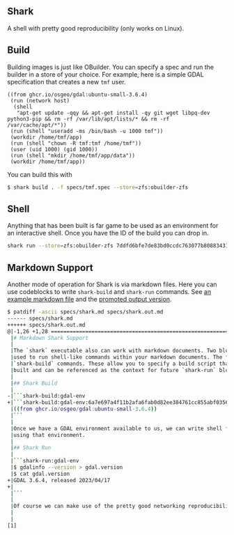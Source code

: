 Shark
-----

A shell with pretty good reproducibility (only works on Linux).

## Build

Building images is just like OBuilder. You can specify a spec and run the
builder in a store of your choice. For example, here is a simple GDAL specification
that creates a new `tmf` user.

<!-- $MDX file=specs/tmf.spec -->
```
((from ghcr.io/osgeo/gdal:ubuntu-small-3.6.4)
 (run (network host)
  (shell
   "apt-get update -qqy && apt-get install -qy git wget libpq-dev python3-pip && rm -rf /var/lib/apt/lists/* && rm -rf /var/cache/apt/*"))
 (run (shell "useradd -ms /bin/bash -u 1000 tmf")) 
 (workdir /home/tmf/app)
 (run (shell "chown -R tmf:tmf /home/tmf"))
 (user (uid 1000) (gid 1000))
 (run (shell "mkdir /home/tmf/app/data")) 
 (workdir /home/tmf/app))
```

You can build this with

<!-- $MDX skip -->
```sh
$ shark build . -f specs/tmf.spec --store=zfs:obuilder-zfs
```

## Shell

Anything that has been built is far game to be used as an environment for an
interactive shell. Once you have the ID of the build you can drop in.

<!-- $MDX skip -->
```sh
shark run --store=zfs:obuilder-zfs 7ddfd6bfe7de83bd0ccdc763077b8088343182a33724d5387a906ac6a941b552
```

## Markdown Support 

Another mode of operation for Shark is via markdown files. Here you can use codeblocks to write
`shark-build` and `shark-run` commands. See [an example markdown file](./specs/shark.md) and
the [promoted output version](./specs/shark.out.md).

```sh
$ patdiff -ascii specs/shark.md specs/shark.out.md
------ specs/shark.md
++++++ specs/shark.out.md
@|-1,26 +1,28 ============================================================
 |# Markdown Shark Support
 |
 |The `shark` executable also can work with markdown documents. Two blocks can be
 |used to run shell-like commands within your markdown documents. The first is
 |`shark-build` commands. These allow you to specify a build script that is then
 |built and can be referenced as the context for future `shark-run` blocks.
 |
 |## Shark Build
 |
-|```shark-build:gdal-env
+|```shark-build:gdal-env:6a7e697a4f11b2afa6fab0d82ee384761cc855abf03567ce4aea51343acc49cf
 |((from ghcr.io/osgeo/gdal:ubuntu-small-3.6.4))
 |```
 |
 |Once we have a GDAL environment available to us, we can write shell fragments
 |using that environment.
 |
 |## Shark Run
 |
 |```shark-run:gdal-env
 |$ gdalinfo --version > gdal.version
 |$ cat gdal.version
+|GDAL 3.6.4, released 2023/04/17
+|
 |```
 |
 |Of course we can make use of the pretty good networking reproducibility.
 |
 |
[1]
```
